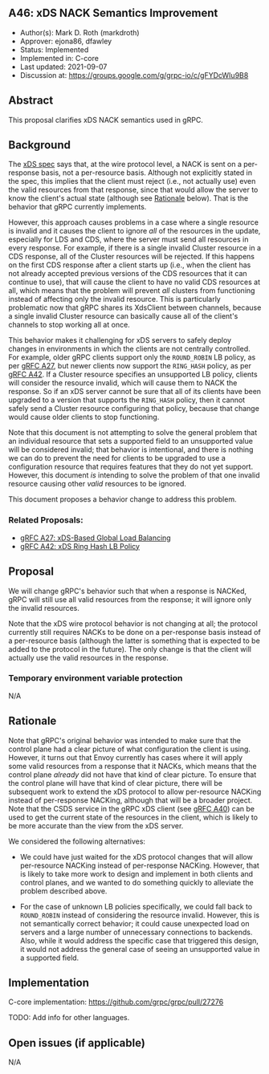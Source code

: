 A46: xDS NACK Semantics Improvement
----
* Author(s): Mark D. Roth (markdroth)
* Approver: ejona86, dfawley
* Status: Implemented
* Implemented in: C-core
* Last updated: 2021-09-07
* Discussion at: https://groups.google.com/g/grpc-io/c/gFYDcWIu9B8

## Abstract

This proposal clarifies xDS NACK semantics used in gRPC.

## Background

The [xDS
spec](https://www.envoyproxy.io/docs/envoy/latest/api-docs/xds_protocol)
says that, at the wire protocol level, a NACK is sent on a per-response
basis, not a per-resource basis.  Although not explicitly stated
in the spec, this implies that the client must reject (i.e., not
actually use) even the valid resources from that response, since that
would allow the server to know the client's actual state (although see
[Rationale](#rationale) below).  That is the behavior that gRPC currently
implements.

However, this approach causes problems in a case where a single resource
is invalid and it causes the client to ignore *all* of the resources in
the update, especially for LDS and CDS, where the server must send all
resources in every response.  For example, if there is a single invalid
Cluster resource in a CDS response, all of the Cluster resources will
be rejected.  If this happens on the first CDS response after a client
starts up (i.e., when the client has not already accepted previous
versions of the CDS resources that it can continue to use), that will
cause the client to have no valid CDS resources at all, which means
that the problem will prevent *all* clusters from functioning instead of
affecting only the invalid resource.  This is particularly problematic
now that gRPC shares its XdsClient between channels, because a single
invalid Cluster resource can basically cause all of the client's channels
to stop working all at once.

This behavior makes it challenging for xDS servers to safely deploy
changes in environments in which the clients are not centrally controlled.
For example, older gRPC clients support only the `ROUND_ROBIN`
LB policy, as per [gRFC A27](A27-xds-global-load-balancing.md),
but newer clients now support the `RING_HASH` policy, as per [gRFC
A42](A42-xds-ring-hash-lb-policy.md).  If a Cluster resource specifies
an unsupported LB policy, clients will consider the resource invalid,
which will cause them to NACK the response.  So if an xDS server cannot
be sure that all of its clients have been upgraded to a version that
supports the `RING_HASH` policy, then it cannot safely send a Cluster
resource configuring that policy, because that change would cause older
clients to stop functioning.

Note that this document is not attempting to solve the general problem
that an individual resource that sets a supported field to an unsupported
value will be considered invalid; that behavior is intentional, and there
is nothing we can do to prevent the need for clients to be upgraded to
use a configuration resource that requires features that they do not yet
support.  However, this document *is* intending to solve the problem of
that one invalid resource causing other *valid* resources to be ignored.

This document proposes a behavior change to address this problem.

### Related Proposals: 
* [gRFC A27: xDS-Based Global Load Balancing](A27-xds-global-load-balancing.md)
* [gRFC A42: xDS Ring Hash LB Policy](A42-xds-ring-hash-lb-policy.md)

## Proposal

We will change gRPC's behavior such that when a response is NACKed, gRPC
will still use all valid resources from the response; it will ignore
only the invalid resources.

Note that the xDS wire protocol behavior is not changing at all; the
protocol currently still requires NACKs to be done on a per-response
basis instead of a per-resource basis (although the latter is something
that is expected to be added to the protocol in the future).  The only
change is that the client will actually use the valid resources in the
response.

### Temporary environment variable protection

N/A

## Rationale

Note that gRPC's original behavior was intended to make sure that the
control plane had a clear picture of what configuration the client is
using.  However, it turns out that Envoy currently has cases where it
will apply some valid resources from a response that it NACKs, which
means that the control plane *already* did not have that kind of clear
picture.  To ensure that the control plane will have that kind of clear
picture, there will be subsequent work to extend the xDS protocol to
allow per-resource NACKing instead of per-response NACKing, although
that will be a broader project.  Note that the CSDS service in the gRPC
xDS client (see [gRFC A40](A40-csds-support.md)) can be used to get the
current state of the resources in the client, which is likely to be more
accurate than the view from the xDS server.

We considered the following alternatives:

- We could have just waited for the xDS protocol changes that will allow
  per-resource NACKing instead of per-response NACKing.  However, that
  is likely to take more work to design and implement in both clients
  and control planes, and we wanted to do something quickly to alleviate
  the problem described above.

- For the case of unknown LB policies specifically, we could fall back
  to `ROUND_ROBIN` instead of considering the resource invalid.
  However, this is not semantically correct behavior; it could cause
  unexpected load on servers and a large number of unnecessary connections
  to backends.  Also, while it would address the specific case that
  triggered this design, it would not address the general case of seeing
  an unsupported value in a supported field.

## Implementation

C-core implementation: https://github.com/grpc/grpc/pull/27276

TODO: Add info for other languages.

## Open issues (if applicable)

N/A

